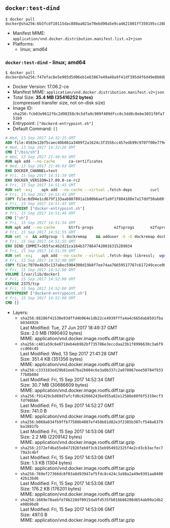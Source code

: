 ## `docker:test-dind`

```console
$ docker pull docker@sha256:6b3fcdf10115dac880aa021e70ebd90a5e9ca4621801ff350195cc26bf2117b1
```

-	Manifest MIME: `application/vnd.docker.distribution.manifest.list.v2+json`
-	Platforms:
	-	linux; amd64

### `docker:test-dind` - linux; amd64

```console
$ docker pull docker@sha256:f47efac8e5e905d5d06eb1e63867e49a48a9f41df395d4f6d49e0b0d8a78cb1e
```

-	Docker Version: 17.06.2-ce
-	Manifest MIME: `application/vnd.docker.distribution.manifest.v2+json`
-	Total Size: **35.4 MB (35416252 bytes)**  
	(compressed transfer size, not on-disk size)
-	Image ID: `sha256:fcb03e9612f6c2d98358c9c5dfa9c909f409dfcc0c3dd8c0ebe3031f0fa751b9`
-	Entrypoint: `["dockerd-entrypoint.sh"]`
-	Default Command: `[]`

```dockerfile
# Wed, 13 Sep 2017 14:32:25 GMT
ADD file:4583e12bf5caec40b861a3409f2a1624c3f3556cc457edb99c9707f00e779e45 in / 
# Wed, 13 Sep 2017 14:32:26 GMT
CMD ["/bin/sh"]
# Wed, 13 Sep 2017 21:40:03 GMT
RUN apk add --no-cache 		ca-certificates
# Wed, 13 Sep 2017 21:40:03 GMT
ENV DOCKER_CHANNEL=test
# Fri, 15 Sep 2017 14:51:39 GMT
ENV DOCKER_VERSION=17.09.0-ce-rc2
# Fri, 15 Sep 2017 14:51:45 GMT
RUN set -ex; 	apk add --no-cache --virtual .fetch-deps 		curl 		tar 	; 		apkArch="$(apk --print-arch)"; 	case "$apkArch" in 		x86_64) dockerArch='x86_64' ;; 		ppc64le) dockerArch='ppc64le' ;; 		s390x) dockerArch='s390x' ;; 		*) echo >&2 "error: unsupported architecture ($apkArch)"; exit 1 ;;	esac; 		if ! curl -fL -o docker.tgz "https://download.docker.com/linux/static/${DOCKER_CHANNEL}/${dockerArch}/docker-${DOCKER_VERSION}.tgz"; then 		echo >&2 "error: failed to download 'docker-${DOCKER_VERSION}' from '${DOCKER_CHANNEL}' for '${dockerArch}'"; 		exit 1; 	fi; 		tar --extract 		--file docker.tgz 		--strip-components 1 		--directory /usr/local/bin/ 	; 	rm docker.tgz; 		apk del .fetch-deps; 		dockerd -v; 	docker -v
# Fri, 15 Sep 2017 14:51:45 GMT
COPY file:0d94e1cd679f133aab807891a1b00b6aef1a9f1f884108e7a17ddf50ab88f1fb in /usr/local/bin/ 
# Fri, 15 Sep 2017 14:51:45 GMT
ENTRYPOINT ["docker-entrypoint.sh"]
# Fri, 15 Sep 2017 14:51:46 GMT
CMD ["sh"]
# Fri, 15 Sep 2017 14:51:54 GMT
RUN apk add --no-cache 		btrfs-progs 		e2fsprogs 		e2fsprogs-extra 		iptables 		xfsprogs 		xz
# Fri, 15 Sep 2017 14:51:55 GMT
RUN set -x 	&& addgroup -S dockremap 	&& adduser -S -G dockremap dockremap 	&& echo 'dockremap:165536:65536' >> /etc/subuid 	&& echo 'dockremap:165536:65536' >> /etc/subgid
# Fri, 15 Sep 2017 14:51:55 GMT
ENV DIND_COMMIT=3b5fac462d21ca164b3778647420016315289034
# Fri, 15 Sep 2017 14:51:59 GMT
RUN set -ex; 	apk add --no-cache --virtual .fetch-deps libressl; 	wget -O /usr/local/bin/dind "https://raw.githubusercontent.com/docker/docker/${DIND_COMMIT}/hack/dind"; 	chmod +x /usr/local/bin/dind; 	apk del .fetch-deps
# Fri, 15 Sep 2017 14:52:00 GMT
COPY file:7070e4b35c137a8ec5904300d19b8f7ee74aa76659517767c617249cece98a4a in /usr/local/bin/ 
# Fri, 15 Sep 2017 14:52:00 GMT
VOLUME [/var/lib/docker]
# Fri, 15 Sep 2017 14:52:00 GMT
EXPOSE 2375/tcp
# Fri, 15 Sep 2017 14:52:00 GMT
ENTRYPOINT ["dockerd-entrypoint.sh"]
# Fri, 15 Sep 2017 14:52:00 GMT
CMD []
```

-	Layers:
	-	`sha256:88286f41530e93dffd4b964e1db22ce4939fffa4a4c665dab8591fbab03d4926`  
		Last Modified: Tue, 27 Jun 2017 18:49:37 GMT  
		Size: 2.0 MB (1990402 bytes)  
		MIME: application/vnd.docker.image.rootfs.diff.tar.gzip
	-	`sha256:c401a59c6e8718eb4eb9b2bf735786e3eccdaa23b1f8996630c3a6f9ccd66c45`  
		Last Modified: Wed, 13 Sep 2017 21:41:28 GMT  
		Size: 351.4 KB (351356 bytes)  
		MIME: application/vnd.docker.image.rootfs.diff.tar.gzip
	-	`sha256:c333183ed29b81ee67ba2b604c6e3a0b337c2a070867eee50784f933f7b8b60d`  
		Last Modified: Fri, 15 Sep 2017 14:52:34 GMT  
		Size: 30.7 MB (30686609 bytes)  
		MIME: application/vnd.docker.image.rootfs.diff.tar.gzip
	-	`sha256:f91429cbd69d7afcfd0c62666243be955a82e12586e80f6f5319ecf3fdf90bb6`  
		Last Modified: Fri, 15 Sep 2017 14:52:27 GMT  
		Size: 741.0 B  
		MIME: application/vnd.docker.image.rootfs.diff.tar.gzip
	-	`sha256:b068a034fb9ffb77580b4087ef458b81d82e3f2385b307cf548a6379ba1881fb`  
		Last Modified: Fri, 15 Sep 2017 14:53:06 GMT  
		Size: 2.2 MB (2209142 bytes)  
		MIME: application/vnd.docker.image.rootfs.diff.tar.gzip
	-	`sha256:2372ef4ba55e8471926feb8f3cb15eb954932325f4e2cd3cb3acfec779a3c4bf`  
		Last Modified: Fri, 15 Sep 2017 14:53:06 GMT  
		Size: 1.3 KB (1304 bytes)  
		MIME: application/vnd.docker.image.rootfs.diff.tar.gzip
	-	`sha256:769ef27366dc8f03a8d93947af5fdc8c424c3a98a2a49e9391aa840042b13bd6`  
		Last Modified: Fri, 15 Sep 2017 14:53:06 GMT  
		Size: 176.2 KB (176201 bytes)  
		MIME: application/vnd.docker.image.rootfs.diff.tar.gzip
	-	`sha256:1669e78aebfe78b220df0915da9fd535fb016b86208d654ab09a1db2e08b9bd8`  
		Last Modified: Fri, 15 Sep 2017 14:53:06 GMT  
		Size: 497.0 B  
		MIME: application/vnd.docker.image.rootfs.diff.tar.gzip
